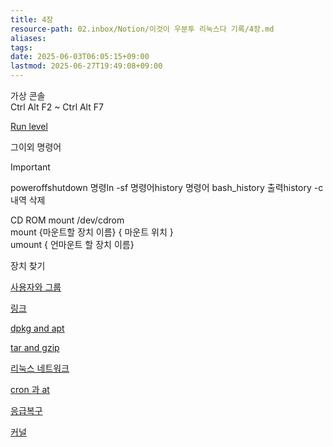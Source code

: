 ```yaml
---
title: 4장
resource-path: 02.inbox/Notion/이것이 우분투 리눅스다 기록/4장.md
aliases:
tags:
date: 2025-06-03T06:05:15+09:00
lastmod: 2025-06-27T19:49:08+09:00
---
```

가상 콘솔  
Ctrl Alt F2 ~ Ctrl Alt F7  

[Run level](Run%20level.md)

그이외 명령어

> [!important]  
> poweroffshutdown 명령ln -sf 명령어history 명령어 bash_history 출력history -c 내역 삭제  

CD ROM mount /dev/cdrom  
mount {마운트할 장치 이름} { 마운트 위치 }  
umount { 언마운트 할 장치 이름}  

장치 찾기

[사용자와 그룹](사용자와%20그룹.md)

[링크](링크.md)

[dpkg and apt](dpkg%20and%20apt.md)

[tar and gzip](tar%20and%20gzip.md)

[리눅스 네트워크](리눅스%20네트워크.md)

[cron 과 at](cron%20과%20at.md)

[응급복구](응급복구.md)

[커널](커널.md)